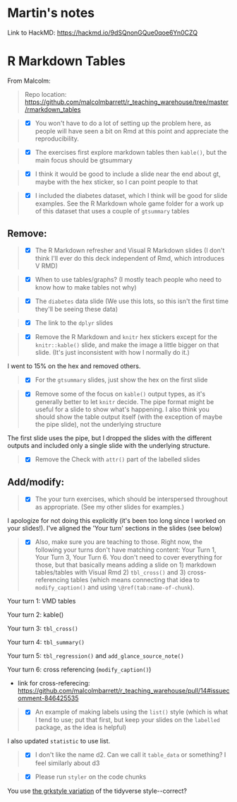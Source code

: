 # Martin's notes

Link to HackMD: https://hackmd.io/9dSQnonGQue0qoe6Yn0CZQ

# R Markdown Tables

From Malcolm:

> Repo location: https://github.com/malcolmbarrett/r_teaching_warehouse/tree/master/rmarkdown_tables

> * [x] You won't have to do a lot of setting up the problem here, as people will have seen a bit on Rmd at this point and appreciate the reproducibility.

> * [x] The exercises first explore markdown tables then `kable()`, but the main focus should be gtsummary

> * [x] I think it would be good to include a slide near the end about gt, maybe with the hex sticker, so I can point people to that

> * [x] I included the diabetes dataset, which I think will be good for slide examples. See the R Markdown whole game folder for a work up of this dataset that uses a couple of `gtsummary` tables

## Remove:

> * [x] The R Markdown refresher and Visual R Markdown slides (I don't think I'll ever do this deck independent of Rmd, which introduces V RMD)

> * [x] When to use tables/graphs? (I mostly teach people who need to know how to make tables not why)

> * [x] The `diabetes` data slide (We use this lots, so this isn't the first time they'll be seeing these data)

> * [x] The link to the `dplyr` slides

> * [x] Remove the R Markdown and `knitr` hex stickers except for the `knitr::kable()` slide, and make the image a little bigger on that slide. (It's just inconsistent with how I normally do it.)

I went to 15% on the hex and removed others.

> * [x] For the `gtsummary` slides, just show the hex on the first slide

> * [x] Remove some of the focus on `kable()` output types, as it's generally better to let `knitr` decide. The pipe format might be useful for a slide to show what's happening. I also think you should show the table output itself (with the exception of maybe the pipe slide), not the underlying structure

The first slide uses the pipe, but I dropped the slides with the different outputs and included only a single slide with the underlying structure.

> * [x] Remove the Check with `attr()` part of the labelled slides



## Add/modify:

> * [x] The your turn exercises, which should be interspersed throughout as appropriate. (See my other slides for examples.)

I apologize for not doing this explicitly (it's been too long since I worked on your slides!). I've aligned the 'Your turn' sections in the slides (see below)

> * [x] Also, make sure you are teaching to those. Right now, the following your turns don't have matching content: Your Turn 1, Your Turn 3, Your Turn 6. You don't need to cover everything for those, but that basically means adding a slide on 1) markdown tables/tables with Visual Rmd 2) `tbl_cross()` and 3) cross-referencing tables (which means connecting that idea to `modify_caption()` and using `\@ref(tab:name-of-chunk`).

Your turn 1: VMD tables

Your turn 2: kable()

Your turn 3: `tbl_cross()`

Your turn 4: `tbl_summary()`

Your turn 5: `tbl_regression()` and `add_glance_source_note()`

Your turn 6: cross referencing (`modify_caption()`)

- link for cross-referecing: https://github.com/malcolmbarrett/r_teaching_warehouse/pull/14#issuecomment-846425535


> * [x] An example of making labels using the `list()` style (which is what I tend to use; put that first, but keep your slides on the `labelled` package, as the idea is helpful)

I also updated `statistic` to use list.

> * [x] I don't like the name d2. Can we call it `table_data` or something? I feel similarly about d3

> * [x] Please run `styler` on the code chunks

You use [the grkstyle variation](https://github.com/gadenbuie/grkstyle) of the tidyverse style--correct?
